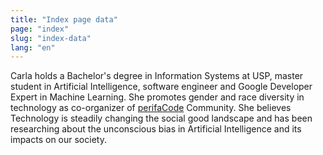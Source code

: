 ```yaml
---
title: "Index page data"
page: "index"
slug: "index-data"
lang: "en"
---
```


Carla holds a Bachelor's degree in Information Systems at USP, master student in Artificial Intelligence, software engineer and Google Developer Expert in Machine Learning. She promotes gender and race diversity in technology as co-organizer of [perifaCode](https://perifaCode.com) Community. She believes Technology is steadily changing the social good landscape and has been researching about the unconscious bias in Artificial Intelligence and its impacts on our society.